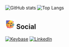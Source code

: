 <!---
- 👋 Hi, I’m @Komalsai234
- 👀 I’m interested in ...
- 🌱 I’m currently learning ...
- 💞️ I’m looking to collaborate on ...
- 📫 How to reach me ...

Komalsai234/Komalsai234 is a ✨ special ✨ repository because its `README.md` (this file) appears on your GitHub profile.
You can click the Preview link to take a look at your changes.
--->
![GitHub stats](https://github-readme-stats.vercel.app/api?username=komalsai234&show_icons=true&theme=default)
![Top Langs](https://github-readme-stats.vercel.app/api/top-langs/?username=komalsai234&layout=compact&theme=default)

## <img src="https://github.com/Komalsai234/Komalsai234/blob/main/emojis/Party.png" width="30"/> Social
[![Keybase](https://img.shields.io/badge/Keybase-0A0A0A?style=for-the-badge&logo=keybase&logoColor=white)](https://keybase.io/komal_sai_anurag)
[![LinkedIn](https://img.shields.io/badge/linkedin-%230077B5.svg?style=for-the-badge&logo=linkedin&logoColor=white)](https://www.linkedin.com/in/komal-sai-anurag-pasumarthy-363521238/)<br>
